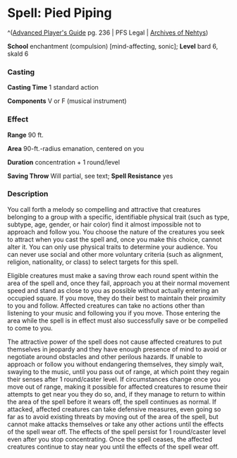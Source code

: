 # Spell: Pied Piping

^([Advanced Player's Guide][ss-pied-piping] pg. 236 | PFS Legal | [Archives of Nehtys][sn-pied-piping])

**School** enchantment (compulsion) [mind-affecting, sonic]; **Level** bard 6, skald 6

### Casting

**Casting Time** 1 standard action

**Components** V or F (musical instrument)

### Effect

**Range** 90 ft.

**Area** 90-ft.-radius emanation, centered on you

**Duration** concentration + 1 round/level

**Saving Throw** Will partial, see text; **Spell Resistance** yes

### Description

You call forth a melody so compelling and attractive that creatures belonging to a group with a specific, identifiable physical trait (such as type, subtype, age, gender, or hair color) find it almost impossible not to approach and follow you. You choose the nature of the creatures you seek to attract when you cast the spell and, once you make this choice, cannot alter it. You can only use physical traits to determine your audience. You can never use social and other more voluntary criteria (such as alignment, religion, nationality, or class) to select targets for this spell.

Eligible creatures must make a saving throw each round spent within the area of the spell and, once they fail, approach you at their normal movement speed and stand as close to you as possible without actually entering an occupied square. If you move, they do their best to maintain their proximity to you and follow. Affected creatures can take no actions other than listening to your music and following you if you move. Those entering the area while the spell is in effect must also successfully save or be compelled to come to you.

The attractive power of the spell does not cause affected creatures to put themselves in jeopardy and they have enough presence of mind to avoid or negotiate around obstacles and other perilous hazards. If unable to approach or follow you without endangering themselves, they simply wait, swaying to the music, until you pass out of range, at which point they regain their senses after 1 round/caster level. If circumstances change once you move out of range, making it possible for affected creatures to resume their attempts to get near you they do so, and, if they manage to return to within the area of the spell before it wears off, the spell continues as normal. If attacked, affected creatures can take defensive measures, even going so far as to avoid existing threats by moving out of the area of the spell, but cannot make attacks themselves or take any other actions until the effects of the spell wear off. The effects of the spell persist for 1 round/caster level even after you stop concentrating. Once the spell ceases, the affected creatures continue to stay near you until the effects of the spell wear off.

[ss-pied-piping]: http://paizo.com/pathfinderRPG/v57
[sn-pied-piping]: http://www.archivesofnethys.com/SpellDisplay.aspx?ItemName=Pied%20Piping